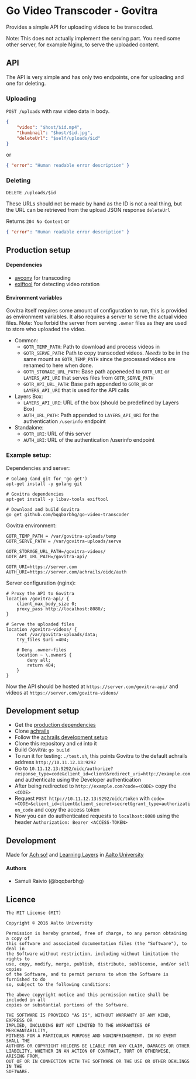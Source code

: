 Go Video Transcoder - Govitra
=============================

Provides a simple API for uploading videos to be transcoded.

Note: This does not actually implement the serving part. You need some other server, for example Nginx,
to serve the uploaded content.

## API

The API is very simple and has only two endpoints, one for uploading and one for deleting.

### Uploading

`POST /uploads` with raw video data in body.

```json
{
    "video": "$host/$id.mp4",
    "thumbnail": "$host/$id.jpg",
    "deleteUrl": "$self/uploads/$id"
}
```
or
```json
{ "error": "Human readable error description" }
```

### Deleting

`DELETE /uploads/$id`

These URLs should not be made by hand as the ID is not a real thing,
but the URL can be retrieved from the upload JSON response `deleteUrl`

Returns `204 No Content`
or
```json
{ "error": "Human readable error description" }
```

## Production setup

#### Dependencies

- [avconv](https://libav.org/avconv.html) for transcoding
- [exiftool](http://owl.phy.queensu.ca/~phil/exiftool/) for detecting video rotation

#### Environment variables

Govitra itself requires some amount of configuration to run, this is provided as environment variables.
It also requires a server to serve the actual video files. Note: You forbid the server from serving
`.owner` files as they are used to store who uploaded the video.

- Common:
    - `GOTR_TEMP_PATH`: Path to download and process videos in
    - `GOTR_SERVE_PATH`: Path to copy transcoded videos. _Needs_ to be in the same
    mount as `GOTR_TEMP_PATH` since the processed videos are renamed to here when done.
    - `GOTR_STORAGE_URL_PATH`: Base path appeneded to `GOTR_URI` or `LAYERS_API_URI`
    that serves files from `GOTR_SERVE_PATH`
    - `GOTR_API_URL_PATH`: Base path appended to `GOTR_UR` or `LAYERS_API_URI` that
    is used for the API calls
- Layers Box:
    - `LAYERS_API_URI`: URL of the box (should be predefined by Layers Box)
    - `AUTH_URL_PATH`: Path appended to `LAYERS_API_URI` for the authentication `/userinfo` endpoint
- Standalone:
    - `GOTR_URI`: URL of this server
    - `AUTH_URI`: URL of the authentication /userinfo endpoint

### Example setup:

Dependencies and server:
```
# Golang (and git for 'go get')
apt-get install -y golang git

# Govitra dependencies
apt-get install -y libav-tools exiftool

# Download and build Govitra
go get github.com/bqqbarbhg/go-video-transcoder
```

Govitra environment:
```
GOTR_TEMP_PATH = /var/govitra-uploads/temp
GOTR_SERVE_PATH = /var/govitra-uploads/serve

GOTR_STORAGE_URL_PATH=/govitra-videos/
GOTR_API_URL_PATH=/govitra-api/

GOTR_URI=https://server.com
AUTH_URI=https://server.com/achrails/oidc/auth
```

Server configuration (nginx):
```
# Proxy the API to Govitra
location /govitra-api/ {
    client_max_body_size 0;
    proxy_pass http://localhost:8080/;
}

# Serve the uploaded files
location /govitra-videos/ {
    root /var/govitra-uploads/data;
    try_files $uri =404;

    # Deny .owner-files
    location ~ \.owner$ {
        deny all;
        return 404;
    }
}
```

Now the API should be hosted at `https://server.com/govitra-api/`
and videos at `https://server.com/govitra-videos/`

## Development setup

- Get the [production dependencies](#dependencies)
- Clone [achrails](https://github.com/learning-layers/achrails)
- Follow the [achrails development setup](https://github.com/learning-layers/achrails#development-setup)
- Clone this repository and `cd` into it
- Build Govitra: `go build`
- To run it for testing: `./test.sh`, this points Govitra to the default achrails address `http://10.11.12.13:9292`
- Go to `10.11.12.13:9292/oidc/authorize?response_type=code&client_id=client&redirect_uri=http://example.com` and authenticate using the Developer authentication
- After being redirected to `http://example.com?code=<CODE>` copy the `<CODE>`
- Request `POST http://10.11.12.13:9292/oidc/token` with `code=<CODE>&client_id=client&client_secret=secret&grant_type=authorization_code` and copy the access token
- Now you can do authenticated requests to `localhost:8080` using the header `Authorization: Bearer <ACCESS-TOKEN>`

## Development

Made for [Ach so!](http://achso.aalto.fi) and [Learning Layers](http://learning-layers.eu)
in [Aalto University](http://www.aalto.fi/en/)

#### Authors

- Samuli Raivio (@bqqbarbhg)

## Licence

```
The MIT License (MIT)

Copyright © 2016 Aalto University

Permission is hereby granted, free of charge, to any person obtaining a copy of
this software and associated documentation files (the "Software"), to deal in
the Software without restriction, including without limitation the rights to
use, copy, modify, merge, publish, distribute, sublicense, and/or sell copies
of the Software, and to permit persons to whom the Software is furnished to do
so, subject to the following conditions:

The above copyright notice and this permission notice shall be included in all
copies or substantial portions of the Software.

THE SOFTWARE IS PROVIDED "AS IS", WITHOUT WARRANTY OF ANY KIND, EXPRESS OR
IMPLIED, INCLUDING BUT NOT LIMITED TO THE WARRANTIES OF MERCHANTABILITY,
FITNESS FOR A PARTICULAR PURPOSE AND NONINFRINGEMENT. IN NO EVENT SHALL THE
AUTHORS OR COPYRIGHT HOLDERS BE LIABLE FOR ANY CLAIM, DAMAGES OR OTHER
LIABILITY, WHETHER IN AN ACTION OF CONTRACT, TORT OR OTHERWISE, ARISING FROM,
OUT OF OR IN CONNECTION WITH THE SOFTWARE OR THE USE OR OTHER DEALINGS IN THE
SOFTWARE.
```
